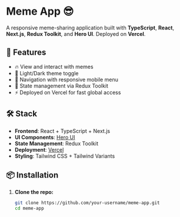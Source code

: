 # Meme App 😎

A responsive meme-sharing application built with **TypeScript**, **React**, **Next.js**, **Redux Toolkit**, and **Hero UI**. Deployed on **Vercel**.

## 🚀 Features

- 🔥 View and interact with memes
- 🌙 Light/Dark theme toggle
- 🧭 Navigation with responsive mobile menu
- 💾 State management via Redux Toolkit
- ⚡ Deployed on Vercel for fast global access

## 🛠️ Stack

- **Frontend**: React + TypeScript + Next.js
- **UI Components**: [Hero UI](https://www.heroui.com/)
- **State Management**: Redux Toolkit
- **Deployment**: [Vercel](https://vercel.com/)
- **Styling**: Tailwind CSS + Tailwind Variants

## 📦 Installation

1. **Clone the repo:**

   ```bash
   git clone https://github.com/your-username/meme-app.git
   cd meme-app
